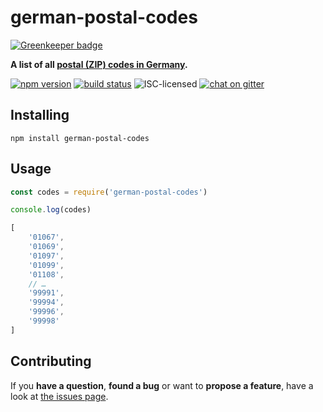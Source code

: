 # german-postal-codes

[![Greenkeeper badge](https://badges.greenkeeper.io/derhuerst/german-postal-codes.svg)](https://greenkeeper.io/)

**A list of all [postal (ZIP) codes in Germany](https://en.wikipedia.org/wiki/Postal_codes_in_Germany).**

[![npm version](https://img.shields.io/npm/v/german-postal-codes.svg)](https://www.npmjs.com/package/german-postal-codes)
[![build status](https://img.shields.io/travis/derhuerst/german-postal-codes.svg)](https://travis-ci.org/derhuerst/german-postal-codes)
![ISC-licensed](https://img.shields.io/github/license/derhuerst/german-postal-codes.svg)
[![chat on gitter](https://badges.gitter.im/derhuerst.svg)](https://gitter.im/derhuerst)


## Installing

```shell
npm install german-postal-codes
```


## Usage

```js
const codes = require('german-postal-codes')

console.log(codes)
```

```js
[
	'01067',
	'01069',
	'01097',
	'01099',
	'01108',
	// …
	'99991',
	'99994',
	'99996',
	'99998'
]
```


## Contributing

If you **have a question**, **found a bug** or want to **propose a feature**, have a look at [the issues page](https://github.com/derhuerst/german-postal-codes/issues).
